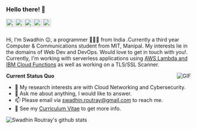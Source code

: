 ### Hello there! 👋

</a>
<a href="https://www.linkedin.com/in/swadhin-routray-ba20ab125/">
  <img align="left" alt="LinkedIn" width="22px" src="https://cdn.jsdelivr.net/npm/simple-icons@3.1.0/icons/linkedin.svg" />
</a>
<a href="swadhin.routray@gmail.com">
  <img align="left" alt="'Gmail" width="22px" src="https://cdn.jsdelivr.net/npm/simple-icons@3.1.0/icons/gmail.svg" />
</a>
<a href="https://github.com/swadhinroutray">
  <img align="left" alt="GitHub" width="22px" src="https://cdn.jsdelivr.net/npm/simple-icons@3.1.0/icons/github.svg" />
</a>
<a href="https://twitter.com/routrayswadhin">
  <img align="left" alt="Twitter" width="22px" src="https://cdn.jsdelivr.net/npm/simple-icons@3.1.0/icons/twitter.svg" />
</a>
</a>
<a href="https://www.facebook.com/swadhin.routray.7/">
  <img align="left" alt="Facebook" width="22px" src="https://cdn.jsdelivr.net/npm/simple-icons@3.1.0/icons/facebook.svg" />
</a>

<br />
<br />

Hi, I'm Swadhin 😉, a programmer 👨🏻‍💻 from India .Currently a third year Computer & Communications student from MIT, Manipal. My interests lie in the domains of Web Dev and DevOps. Would love to get in touch with you!. Currently, I'm working with serverless applications using [AWS Lambda and IBM Cloud Functions](https://github.com/swadhinroutray/multi-cloud) as well as working on a TLS/SSL Scanner.

  <img align="right" alt="GIF" src="https://media.giphy.com/media/iIqmM5tTjmpOB9mpbn/giphy.gif" />

**Current Status Quo**

- 🤔 My research interests are with Cloud Networking and Cybersecurity.
- 💬 Ask me about anything, I would like to answer.
- 📫 Please email via swadhin.routray@gmail.com to reach me.
- 👀 See my [Curriculum Vitae](https://drive.google.com/file/d/1y9tACEWhn1maEnQ_DwAIcgO5egIJCF5k/view) to get more info.

![Swadhin Routray's github stats](https://github-readme-stats.vercel.app/api?username=swadhinroutray&show_icons=true&hide_border=true)

